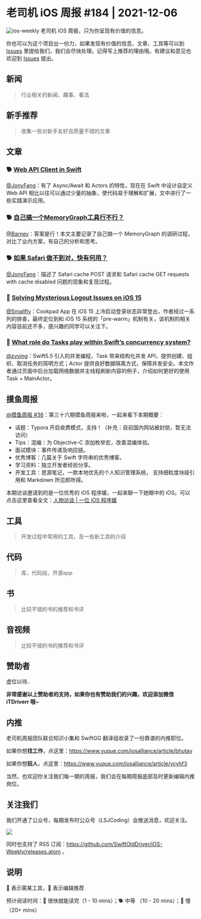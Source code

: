 # 老司机 iOS 周报 #184 | 2021-12-06

![ios-weekly](https://github.com/SwiftOldDriver/iOS-Weekly/blob/master/assets/ios-weekly.png?raw=true)
老司机 iOS 周报，只为你呈现有价值的信息。

你也可以为这个项目出一份力，如果发现有价值的信息、文章、工具等可以到 [Issues](https://github.com/SwiftOldDriver/iOS-Weekly/issues) 里提给我们，我们会尽快处理。记得写上推荐的理由哦。有建议和意见也欢迎到 [Issues](https://github.com/SwiftOldDriver/iOS-Weekly/issues) 提出。

## 新闻

> 行业相关的新闻、趣事、看法

## 新手推荐

> 收集一些对新手友好且质量不错的文章

## 文章

### 🐕 [Web API Client in Swift](https://kean.blog/post/new-api-client)

[@JonyFang](https://github.com/JonyFang)：有了 Async/Await 和 Actors 的特性，现在在 Swift 中设计自定义 Web API 相比以往可以通过少量的抽象，使代码易于理解和扩展，文中进行了一些实践演示应用。

### 🐕 [自己搞一个MemoryGraph工具行不行？](https://mp.weixin.qq.com/s/pggPc5gWpV6ZX0rnVpN22Q)

[@Barney](https://github.com/BarneyZhaoooo)：答案是行！本文主要记录了自己搞一个 MemoryGraph 的调研过程，对比了业内方案，有自己的分析和思考。

### 🐕 [如果 Safari 做不到对，快有何用？](https://coderemixer.com/2020/10/21/safari-is-fast-but-so-what/)

[@JonyFang](https://github.com/JonyFang)：描述了 Safari cache POST 请求和 Safari cache GET requests with cache disabled 问题的现象和复现过程。

### 🐎 [Solving Mysterious Logout Issues on iOS 15](https://sourcediving.com/solving-mysterious-logout-issues-on-ios-15-8b818c089466)

[@Smallfly](https://github.com/iostalks)：Cookpad App 在 iOS 15 上冷启动登录状态异常登出，作者经过一系列的排查，最终定位到和 iOS 15 系统的「pre-warm」机制有关，该机制的相关内容目前还不多，感兴趣的同学可以关注下。

### 🐎 [What role do Tasks play within Swift’s concurrency system?](https://www.swiftbysundell.com/articles/the-role-tasks-play-in-swift-concurrency/)

[@zvving](https://github.com/zvving)：Swift5.5 引入的并发编程，Task 带来结构化并发 API，提供创建、组织、取消任务的简明方式；Actor 提供良好数据隔离方式，保障并发安全。本文作者通过页面中后台加载网络数据并主线程刷新内容的例子，介绍如何更好的使用 Task + MainActor。


## 摸鱼周报

[@摸鱼周报 #36](https://mp.weixin.qq.com/s/K_JHs1EoEn222huWIoJRmA)：第三十六期摸鱼周报来啦，一起来看下本期概要：

* 话题：Typora 开启收费模式，支持！（补充：目前国内网站被封锁，暂无法访问）
* Tips：混编｜为 Objective-C 添加枚举宏，改善混编体验。
* 面试模块：事件传递及响应链。
* 优秀博客：几篇关于 Swift 字符串的优秀博客。
* 学习资料：独立开发者经验分享。
* 开发工具：思源笔记，一款本地优先的个人知识管理系统， 支持细粒度块级引用和 Markdown 所见即所得。

本期访谈邀请到的是一位优秀的 iOS 程序媛，一起来聊一下她眼中的 iOS。可以点击这里查看全文：[人物访谈 | 一位 iOS 程序媛](https://mp.weixin.qq.com/s/XIaiNY2oNEtayPcGNSos_A)

## 工具

> 开发过程中常用的工具，及一些新工具的介绍

## 代码

> 库，代码段，开源app

## 书

> 比较不错的书的推荐和书评

## 音视频

> 比较不错的书的推荐和书评

## 赞助者

虚位以待..

**非常感谢以上赞助者的支持，如果你也有赞助我们的兴趣，欢迎添加微信 iTDriverr 哦~**

## 内推

老司机周报团队联合知识小集和 SwiftGG 翻译组收录了一份靠谱的内推职位。

如果你想**找工作**，点这里：https://www.yuque.com/iosalliance/article/bhutav

如果你想**招人**，点这里：https://www.yuque.com/iosalliance/article/ycyhf3

当然，也欢迎你关注我们每一期的周报，我们会在每期周报底部及时更新编辑内推岗位。

## 关注我们

我们开通了公众号，每期发布时公众号（LSJCoding）会推送消息，欢迎关注。

![](https://github.com/SwiftOldDriver/iOS-Weekly/blob/master/assets/qrcode_for_wechat.jpg?raw=true)

同时也支持了 RSS 订阅：https://github.com/SwiftOldDriver/iOS-Weekly/releases.atom 。

## 说明

🚧 表示需某工具，🌟 表示编辑推荐

预计阅读时间：🐎 很快就能读完（1 - 10 mins）；🐕 中等 （10 - 20 mins）；🐢 慢（20+ mins）
